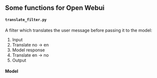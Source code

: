 ## Some functions for Open Webui

#### `translate_filter.py`

A filter which translates the user message before passing it to the model:
1. Input
2. Translate no -> en
3. Model response
4. Translate en -> no
5. Output

#### Model
